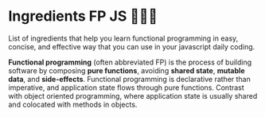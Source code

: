 # Ingredients FP JS :cake::ice_cream::doughnut:

List of ingredients that help you learn functional programming in easy, concise, and effective way that you can use in your javascript daily coding.

**Functional programming** (often abbreviated FP) is the process of building software by composing **pure functions**, avoiding **shared state**, **mutable data**, and **side-effects**. Functional programming is declarative rather than imperative, and application state flows through pure functions. Contrast with object oriented programming, where application state is usually shared and colocated with methods in objects.
